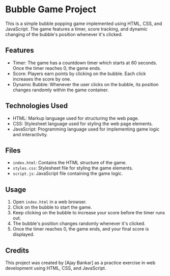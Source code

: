 # Bubble Game Project

This is a simple bubble popping game implemented using HTML, CSS, and JavaScript. The game features a timer, score tracking, and dynamic changing of the bubble's position whenever it's clicked.

## Features
- Timer: The game has a countdown timer which starts at 60 seconds. Once the timer reaches 0, the game ends.
- Score: Players earn points by clicking on the bubble. Each click increases the score by one.
- Dynamic Bubble: Whenever the user clicks on the bubble, its position changes randomly within the game container.

## Technologies Used
- HTML: Markup language used for structuring the web page.
- CSS: Stylesheet language used for styling the web page elements.
- JavaScript: Programming language used for implementing game logic and interactivity.

## Files
- `index.html`: Contains the HTML structure of the game.
- `styles.css`: Stylesheet file for styling the game elements.
- `script.js`: JavaScript file containing the game logic.

## Usage
1. Open `index.html` in a web browser.
2. Click on the bubble to start the game.
3. Keep clicking on the bubble to increase your score before the timer runs out.
4. The bubble's position changes randomly whenever it's clicked.
5. Once the timer reaches 0, the game ends, and your final score is displayed.




## Credits
This project was created by [Ajay Bankar] as a practice exercise in web development using HTML, CSS, and JavaScript.

